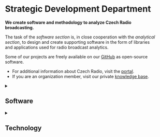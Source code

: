 # Strategic Development Department

**We create software and methodology to analyze Czech Radio broadcasting.**
 
The task of the *software section* is, in close cooperation with the *analytical section*, to design and create supporting software in the form of libraries and applications used for radio broadcast analytics.

Some of our projects are freely available on our [GitHub](https://github.com/czech-radio/) as open-source software.

- For additional information about Czech Radio, visit the [portal](https://portal.rozhlas.cz/).
- If you are an organization member, visit our private [knowledge base](https://github.com/czech-radio/organization/).

<details>
<summary><strong><h2>Software</h2></strong></summary>

When something fails, go and fix it!
 
|#|Public | Name | Releases | Website | Status (build, style, version) |
|-|-|------|----------|---------|--------|
1|&check;| [geneea](https://github.com/czech-radio/geneea)|releases|website|![build](https://github.com/czech-radio/geneea/actions/workflows/main.yml/badge.svg) [![quality](https://app.codacy.com/project/badge/Grade/da3fb452af474ddc940eb0194da8b6f9)](https://www.codacy.com/gh/czech-radio/acro-geneea-sdk/dashboard?utm_source=github.com&utm_medium=referral&utm_content=czech-radio/cro-geneea-sdk&utm_campaign=Badge_Grade) ![version](https://img.shields.io/badge/version-0.6.0-blue.svg)
2|&check;| [schedule](https://github.com/czech-radio/schedule)|[releases](https://github.com/czech-radio/schedule/releases/) | [website](https://czech-radio.github.io/schedule) |[![build](https://github.com/czech-radio/schedule/actions/workflows/main.yml/badge.svg)](https://github.com/czech-radio/schedule/actions/workflows/main.yml) [![Codacy Badge](https://app.codacy.com/project/badge/Grade/b68c6f5c2e204ac2b56581625dd336d1)](https://www.codacy.com/gh/czech-radio/schedule/dashboard?utm_source=github.com&utm_medium=referral&utm_content=czech-radio/schedule&utm_campaign=Badge_Grade) ![version](https://img.shields.io/badge/version-1.1.0-blue.svg)
3|&check;|[openmedia-arrange](https://github.com/czech-radio/openmedia-arrange)|[releases](https://github.com/czech-radio/openmedia-arrange/releases/)|website|![build](https://github.com/czech-radio/openmedia-arrange/actions/workflows/main.yml/badge.svg) [![Codacy Badge](https://app.codacy.com/project/badge/Grade/15f82cacc7424610be55b4b599f26f7d)](https://app.codacy.com/gh/czech-radio/openmedia-arrange/dashboard?utm_source=gh&utm_medium=referral&utm_content=&utm_campaign=Badge_grade) ![version](https://img.shields.io/badge/version-0.5.0-blue.svg) 
4|&check;|[openmedia-reduce](https://github.com/czech-radio/openmedia-reduce)|[releases](https://github.com/czech-radio/openmedia-reduce/releases/)|website|![build](https://github.com/czech-radio/openmedia-reduce/actions/workflows/main.yml/badge.svg) [![Codacy Badge](https://app.codacy.com/project/badge/Grade/15f82cacc7424610be55b4b599f26f7d)](https://app.codacy.com/gh/czech-radio/openmedia-reduce/dashboard?utm_source=gh&utm_medium=referral&utm_content=&utm_campaign=Badge_grade) ![version](https://img.shields.io/badge/version-0.5.0-blue.svg) 
5|&check;| [openmedia-extract](https://github.com/czech-radio/openmedia-extract)|[releases](https://github.com/czech-radio/openmedia-extract/releases/) | [website](https://czech-radio.github.io/openmedia-extract) |[![build](https://github.com/czech-radio/openmedia-extract/actions/workflows/main.yml/badge.svg)](https://github.com/czech-radio/openmedia-extract/actions/workflows/main.yml) [![Codacy Badge](https://app.codacy.com/project/badge/Grade/15f82cacc7424610be55b4b599f26f7d)](https://app.codacy.com/gh/czech-radio/openmedia-arrange/dashboard?utm_source=gh&utm_medium=referral&utm_content=&utm_campaign=Badge_grade) ![version](https://img.shields.io/badge/version-0.9.0-blue.svg) 
6|&check;| [openmedia-observe](https://github.com/czech-radio/openmedia-observe)| NA | NA | NA
7|&check;|[shows-scraper](https://github.com/czech-radio/shows-scraper) | releases|website|[![main](https://github.com/czech-radio/shows-scraper/actions/workflows/main.yml/badge.svg)](https://github.com/czech-radio/shows-scraper/actions/workflows/main.yml) [![Codacy Badge](https://app.codacy.com/project/badge/Grade/518b8ee5b79240e78d3b955beb19d393)](https://app.codacy.com/gh/czech-radio/selected-shows-scraper/dashboard?utm_source=gh&utm_medium=referral&utm_content=&utm_campaign=Badge_grade) ![version](https://img.shields.io/badge/version-0.10.0-blue.svg) 
8|&cross;|[analytics](https://github.com/czech-radio/analytics)| | | [![main](https://github.com/czech-radio/analytics/actions/workflows/main.yml/badge.svg?branch=main)](https://github.com/czech-radio/analytics/actions/workflows/main.yml) 
9|&cross;|[broadcast](https://github.com/czech-radio/broadcast)| | | 
10|&cross;|[transcript](https://github.com/czech-radio/transcript) | | |  [ ![build](https://github.com/czech-radio/transcript/actions/workflows/server.yml/badge.svg)](https://github.com/czech-radio/transcript/actions/workflows/server.yml) [![Codacy Badge](https://app.codacy.com/project/badge/Grade/b68c6f5c2e204ac2b56581625dd336d1)](https://www.codacy.com/gh/czech-radio/transcript/dashboard?utm_source=github.com&utm_medium=referral&utm_content=czech-radio/transcript&utm_campaign=Badge_Grade) 
11|&cross;|[respondent](https://github.com/czech-radio/respondent) | | | [![server](https://github.com/czech-radio/respondent/actions/workflows/server.yml/badge.svg)](https://github.com/czech-radio/respondent/actions/workflows/server.yml)
12|&cross;|[respondent-match](https://github.com/czech-radio/respondent-match) | | |
13|&cross;|[respondent-resolve](https://github.com/czech-radio/respondent-resolve) |  | |
14|&cross;|[respondent-name-parser](https://github.com/czech-radio/respondent-name-parser) | | |
15|&cross;|[respondent-classifier](https://github.com/czech-radio/respondent-classifier) | | |
16|&cross;|[logs](https://github.com/czech-radio/logs) | | |
17|&check;|[assignment](https://github.com/czech-radio/assignment) | | |
18|&cross;|[solution](https://github.com/czech-radio/solution) | | |
19|&check;|[workflows](https://github.com/czech-radio/workflows) | | |
20|&cross;|[broadcats](https://github.com/czech-radio/broadcast) | | |
21|&cross;|[archive](https://github.com/czech-radio/archive) | | |
22|&check;|[.github](https://github.com/czech-radio/.github) | | |
23|&check;|[irozhlas-analyzer](https://github.com/czech-radio/irozhlas-analyzer) | | |
24|&check;|[irozhlas-analysis](https://github.com/czech-radio/irozhlas-analysis) | | |
25|&cross;|[rapi](https://github.com/czech-radio/rapi) | | | [![main](https://github.com/czech-radio/rapi/actions/workflows/main.yml/badge.svg?branch=main)](https://github.com/czech-radio/rapi/actions/workflows/main.yml) ![version](https://img.shields.io/badge/version-0.9.0-blue.svg) [![Codacy Badge](https://app.codacy.com/project/badge/Grade/238d42622d25443c8dc71b60e38efb6b)](https://app.codacy.com/gh/czech-radio/rapi/dashboard?utm_source=gh&utm_medium=referral&utm_content=&utm_campaign=Badge_grade)

</details>

<details>

<summary><h2>Technology</h2></summary>

Our current technological stack includes: 

- Linux and Windows
- Python with Flask, Pandas, and Altair, Go, JavaScript (vanilla and React.js), HTML/CSS
- PostgreSQL, SQLite, DuckDB
- Git, GitHub and GitHub Actions
- Nginx, Docker/Podman
- PowerShell, Bash

</details>

